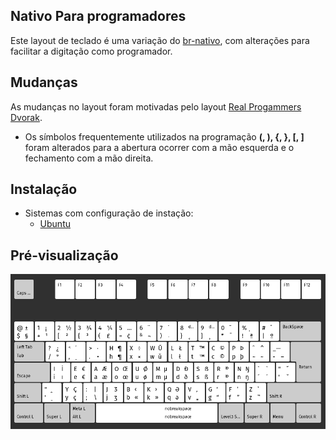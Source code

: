 ## Nativo Para programadores
Este layout de teclado é uma variação do [br-nativo](https://pt.wikipedia.org/wiki/BR-Nativo), com alterações para facilitar a digitação como programador.

## Mudanças
As mudanças no layout foram motivadas pelo layout [Real Progammers Dvorak](https://github.com/ThePrimeagen/keyboards).

* Os símbolos frequentemente utilizados na programação **(, ), {, }, [, ]** foram alterados para a abertura ocorrer com a mão esquerda e o fechamento com a mão direita.

## Instalação
- Sistemas com configuração de instação:
	- [Ubuntu](./ubuntu)

## Pré-visualização
![nativo-prog](./nativo-prog.png)
